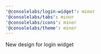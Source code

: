 ```yaml
---
'@consolelabs/login-widget': minor
'@consolelabs/tabs': minor
'@consolelabs/icons': minor
'@consolelabs/theme': minor
---
```


New design for login widget
